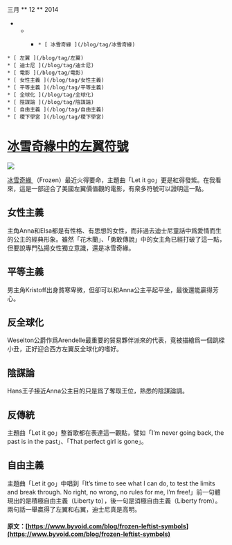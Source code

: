 三月  ** 12 ** 2014 

  *   *   *     * [ 冰雪奇緣 ](/blog/tag/冰雪奇緣)
    * [ 左翼 ](/blog/tag/左翼)
    * [ 迪士尼 ](/blog/tag/迪士尼)
    * [ 電影 ](/blog/tag/電影)
    * [ 女性主義 ](/blog/tag/女性主義)
    * [ 平等主義 ](/blog/tag/平等主義)
    * [ 全球化 ](/blog/tag/全球化)
    * [ 陰謀論 ](/blog/tag/陰謀論)
    * [ 自由主義 ](/blog/tag/自由主義)
    * [ 稷下學宮 ](/blog/tag/稷下學宮)

#  [ 冰雪奇緣中的左翼符號 ](/blog/frozen-leftist-symbols)

![](https://www.byvoid.com/upload/blog/frozen/frozen.jpg)

[ 冰雪奇緣 ](https://zh.wikipedia.org/wiki/%E5%86%B0%E9%9B%AA%E5%A5%87%E7%BC%98) （Frozen）最近火得要命，主題曲「Let it go」更是紅得發紫。在我看來，這是一部迎合了美國左翼價值觀的電影，有衆多符號可以證明這一點。 

##  女性主義 

主角Anna和Elsa都是有性格、有思想的女性，而非過去迪士尼童話中爲愛情而生的公主的經典形象。雖然「花木蘭」、「勇敢傳說」中的女主角已經打破了這一點，但要說專門弘揚女性獨立意識，還是冰雪奇緣。 

##  平等主義 

男主角Kristoff出身貧寒卑微，但卻可以和Anna公主平起平坐，最後還能贏得芳心。 

##  反全球化 

Weselton公爵作爲Arendelle最重要的貿易夥伴派來的代表，竟被描繪爲一個跳樑小丑，正好迎合西方左翼反全球化的嗜好。 

##  陰謀論 

Hans王子接近Anna公主目的只是爲了奪取王位，熟悉的陰謀論調。 

##  反傳統 

主題曲「Let it go」整首歌都在表達這一觀點，譬如「I’m never going back, the past is in the past」、「That perfect girl is gone」。 

##  自由主義 

主題曲「Let it go」中唱到「It’s time to see what I can do, to test the limits and break through. No right, no wrong, no rules for me, I’m free!」前一句體現出的是積極自由主義（Liberty to），後一句是消極自由主義（Liberty from）。兩句話一舉贏得了左翼和右翼，迪士尼真是高明。 
#### 原文：[https://www.byvoid.com/blog/frozen-leftist-symbols](https://www.byvoid.com/blog/frozen-leftist-symbols)